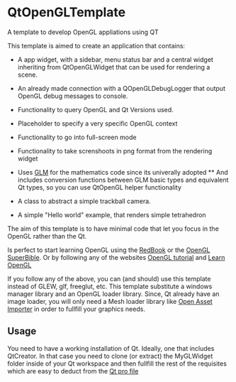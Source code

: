 # QtOpenGLTemplate
A template to develop OpenGL appliations using QT

This template is aimed to create an application that
contains:

* A app widget, with a sidebar, menu status bar and a
  central widget inheriting from QtOpenGLWidget that can
  be used for rendering a scene.

* An already made connection with a QOpenGLDebugLogger
  that output OpenGL debug messages to console.

* Functionality to query OpenGL and Qt Versions used.

* Placeholder to specify a very specific OpenGL context

* Functionality to go into full-screen mode

* Functionality to take screnshoots in png format from
  the rendering widget

* Uses [GLM](http://glm.g-truc.net) for the mathematics code since its univerally adopted
** And includes conversion functions between GLM basic types and
  equivalent Qt types, so you can use QtOpenGL helper functionality

* A class to abstract a simple trackball camera.

* A simple "Hello world" example, that renders simple tetrahedron

The aim of this template is to have minimal code that let you focus
in the OpenGL rather than the Qt.

Is perfect to start learning OpenGL using the [RedBook](http://www.opengl-redbook.com/) or the [OpenGL SuperBible](http://www.openglsuperbible.com/). Or by following any of the websites [OpenGL tutorial](http://www.opengl-tutorial.org/) and [Learn OpenGL](https://learnopengl.com/)

If you follow any of the above, you can (and should) use this template instead of GLEW, glf, freeglut, etc. This template substitute a windows manager library and an OpenGL loader library.
Since, Qt already have an image loader, you will only need a Mesh loader library like [Open Asset Importer](http://www.assimp.org/) in order to fullfill your graphics needs.

## Usage

You need to have a working installation of Qt. Ideally, one that includes QtCreator. In that case you need to clone (or extract) the MyGLWidget folder inside of your Qt workspace and then
fullfill the rest of the requisites which are easy to deduct from the [Qt pro file](MyGLWidget/MyGLWidget.pro)